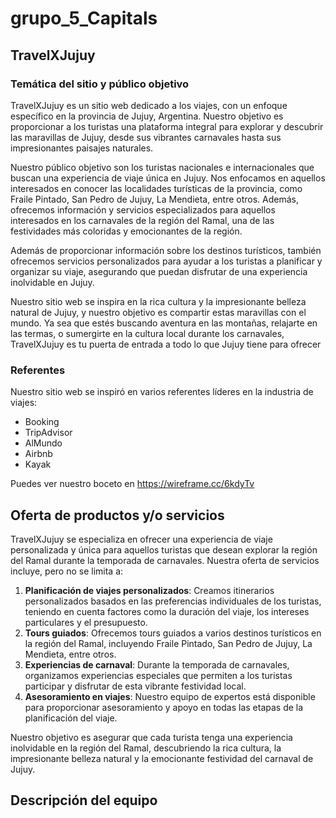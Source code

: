 # grupo_5_Capitals

## TravelXJujuy

### Temática del sitio y público objetivo

TravelXJujuy es un sitio web dedicado a los viajes, con un enfoque específico en la provincia de Jujuy, Argentina. Nuestro objetivo es proporcionar a los turistas una plataforma integral para explorar y descubrir las maravillas de Jujuy, desde sus vibrantes carnavales hasta sus impresionantes paisajes naturales.

Nuestro público objetivo son los turistas nacionales e internacionales que buscan una experiencia de viaje única en Jujuy. Nos enfocamos en aquellos interesados en conocer las localidades turísticas de la provincia, como Fraile Pintado, San Pedro de Jujuy, La Mendieta, entre otros. Además, ofrecemos información y servicios especializados para aquellos interesados en los carnavales de la región del Ramal, una de las festividades más coloridas y emocionantes de la región.

Además de proporcionar información sobre los destinos turísticos, también ofrecemos servicios personalizados para ayudar a los turistas a planificar y organizar su viaje, asegurando que puedan disfrutar de una experiencia inolvidable en Jujuy.

Nuestro sitio web se inspira en la rica cultura y la impresionante belleza natural de Jujuy, y nuestro objetivo es compartir estas maravillas con el mundo. Ya sea que estés buscando aventura en las montañas, relajarte en las termas, o sumergirte en la cultura local durante los carnavales, TravelXJujuy es tu puerta de entrada a todo lo que Jujuy tiene para ofrecer

### Referentes

Nuestro sitio web se inspiró en varios referentes líderes en la industria de viajes:

- Booking
- TripAdvisor
- AlMundo
- Airbnb
- Kayak

Puedes ver nuestro boceto en https://wireframe.cc/6kdyTv

## Oferta de productos y/o servicios

TravelXJujuy se especializa en ofrecer una experiencia de viaje personalizada y única para aquellos turistas que desean explorar la región del Ramal durante la temporada de carnavales. Nuestra oferta de servicios incluye, pero no se limita a:

1. **Planificación de viajes personalizados**: Creamos itinerarios personalizados basados en las preferencias individuales de los turistas, teniendo en cuenta factores como la duración del viaje, los intereses particulares y el presupuesto.
2. **Tours guiados**: Ofrecemos tours guiados a varios destinos turísticos en la región del Ramal, incluyendo Fraile Pintado, San Pedro de Jujuy, La Mendieta, entre otros.
3. **Experiencias de carnaval**: Durante la temporada de carnavales, organizamos experiencias especiales que permiten a los turistas participar y disfrutar de esta vibrante festividad local.
4. **Asesoramiento en viajes**: Nuestro equipo de expertos está disponible para proporcionar asesoramiento y apoyo en todas las etapas de la planificación del viaje.

Nuestro objetivo es asegurar que cada turista tenga una experiencia inolvidable en la región del Ramal, descubriendo la rica cultura, la impresionante belleza natural y la emocionante festividad del carnaval de Jujuy.

## Descripción del equipo

